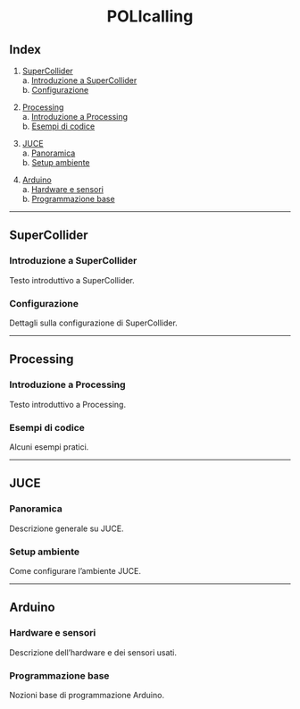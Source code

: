 <h1 align="center">POLIcalling</h1>

## Index

1. [SuperCollider](#supercollider)  
   a. [Introduzione a SuperCollider](#introduzione-a-supercollider)  
   b. [Configurazione](#configurazione)  

2. [Processing](#processing)  
   a. [Introduzione a Processing](#introduzione-a-processing)  
   b. [Esempi di codice](#esempi-di-codice)  

3. [JUCE](#juce)  
   a. [Panoramica](#panoramica)  
   b. [Setup ambiente](#setup-ambiente)  

4. [Arduino](#arduino)  
   a. [Hardware e sensori](#hardware-e-sensori)  
   b. [Programmazione base](#programmazione-base)  

---

## SuperCollider

### Introduzione a SuperCollider

Testo introduttivo a SuperCollider.

### Configurazione

Dettagli sulla configurazione di SuperCollider.

---

## Processing

### Introduzione a Processing

Testo introduttivo a Processing.

### Esempi di codice

Alcuni esempi pratici.

---

## JUCE

### Panoramica

Descrizione generale su JUCE.

### Setup ambiente

Come configurare l’ambiente JUCE.

---

## Arduino

### Hardware e sensori

Descrizione dell’hardware e dei sensori usati.

### Programmazione base

Nozioni base di programmazione Arduino.
